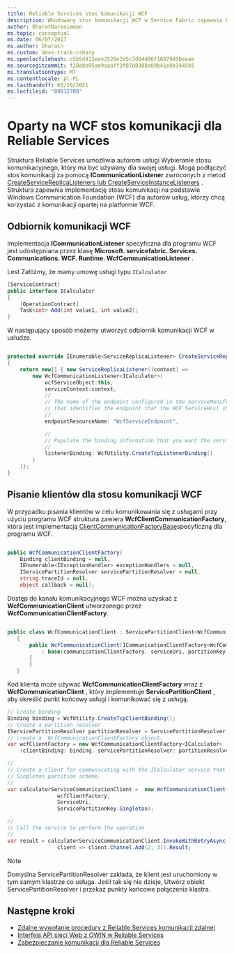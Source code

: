 ```yaml
---
title: Reliable Services stos komunikacji WCF
description: Wbudowany stos komunikacji WCF w Service Fabric zapewnia komunikację usługi klienta WCF dla Reliable Services.
author: BharatNarasimman
ms.topic: conceptual
ms.date: 06/07/2017
ms.author: bharatn
ms.custom: devx-track-csharp
ms.openlocfilehash: c5b5d413eee2528e2d5c7d04d06f1607949beaae
ms.sourcegitcommit: f28ebb95ae9aaaff3f87d8388a09b41e0b3445b5
ms.translationtype: MT
ms.contentlocale: pl-PL
ms.lasthandoff: 03/29/2021
ms.locfileid: "89012708"
---
```

# <a name="wcf-based-communication-stack-for-reliable-services"></a>Oparty na WCF stos komunikacji dla Reliable Services
Struktura Reliable Services umożliwia autorom usługi Wybieranie stosu komunikacyjnego, który ma być używany dla swojej usługi. Mogą podłączyć stos komunikacji za pomocą **ICommunicationListener** zwróconych z metod [CreateServiceReplicaListeners lub CreateServiceInstanceListeners](service-fabric-reliable-services-communication.md) . Struktura zapewnia implementację stosu komunikacji na podstawie Windows Communication Foundation (WCF) dla autorów usług, którzy chcą korzystać z komunikacji opartej na platformie WCF.

## <a name="wcf-communication-listener"></a>Odbiornik komunikacji WCF
Implementacja **ICommunicationListener** specyficzna dla programu WCF jest udostępniana przez klasę **Microsoft. servicefabric. Services. Communications. WCF. Runtime. WcfCommunicationListener** .

Lest Załóżmy, że mamy umowę usługi typu `ICalculator`

```csharp
[ServiceContract]
public interface ICalculator
{
    [OperationContract]
    Task<int> Add(int value1, int value2);
}
```

W następujący sposób możemy utworzyć odbiornik komunikacji WCF w usłudze.

```csharp

protected override IEnumerable<ServiceReplicaListener> CreateServiceReplicaListeners()
{
    return new[] { new ServiceReplicaListener((context) =>
        new WcfCommunicationListener<ICalculator>(
            wcfServiceObject:this,
            serviceContext:context,
            //
            // The name of the endpoint configured in the ServiceManifest under the Endpoints section
            // that identifies the endpoint that the WCF ServiceHost should listen on.
            //
            endpointResourceName: "WcfServiceEndpoint",

            //
            // Populate the binding information that you want the service to use.
            //
            listenerBinding: WcfUtility.CreateTcpListenerBinding()
        )
    )};
}

```

## <a name="writing-clients-for-the-wcf-communication-stack"></a>Pisanie klientów dla stosu komunikacji WCF
W przypadku pisania klientów w celu komunikowania się z usługami przy użyciu programu WCF struktura zawiera **WcfClientCommunicationFactory**, która jest implementacją [ClientCommunicationFactoryBase](service-fabric-reliable-services-communication.md)specyficzną dla programu WCF.

```csharp

public WcfCommunicationClientFactory(
    Binding clientBinding = null,
    IEnumerable<IExceptionHandler> exceptionHandlers = null,
    IServicePartitionResolver servicePartitionResolver = null,
    string traceId = null,
    object callback = null);
```

Dostęp do kanału komunikacyjnego WCF można uzyskać z **WcfCommunicationClient** utworzonego przez **WcfCommunicationClientFactory**.

```csharp

public class WcfCommunicationClient : ServicePartitionClient<WcfCommunicationClient<ICalculator>>
   {
       public WcfCommunicationClient(ICommunicationClientFactory<WcfCommunicationClient<ICalculator>> communicationClientFactory, Uri serviceUri, ServicePartitionKey partitionKey = null, TargetReplicaSelector targetReplicaSelector = TargetReplicaSelector.Default, string listenerName = null, OperationRetrySettings retrySettings = null)
           : base(communicationClientFactory, serviceUri, partitionKey, targetReplicaSelector, listenerName, retrySettings)
       {
       }
   }

```

Kod klienta może używać **WcfCommunicationClientFactory** wraz z **WcfCommunicationClient** , który implementuje **ServicePartitionClient** , aby określić punkt końcowy usługi i komunikować się z usługą.

```csharp
// Create binding
Binding binding = WcfUtility.CreateTcpClientBinding();
// Create a partition resolver
IServicePartitionResolver partitionResolver = ServicePartitionResolver.GetDefault();
// create a  WcfCommunicationClientFactory object.
var wcfClientFactory = new WcfCommunicationClientFactory<ICalculator>
    (clientBinding: binding, servicePartitionResolver: partitionResolver);

//
// Create a client for communicating with the ICalculator service that has been created with the
// Singleton partition scheme.
//
var calculatorServiceCommunicationClient =  new WcfCommunicationClient(
                wcfClientFactory,
                ServiceUri,
                ServicePartitionKey.Singleton);

//
// Call the service to perform the operation.
//
var result = calculatorServiceCommunicationClient.InvokeWithRetryAsync(
                client => client.Channel.Add(2, 3)).Result;

```
> [!NOTE]
> Domyślna ServicePartitionResolver zakłada, że klient jest uruchomiony w tym samym klastrze co usługa. Jeśli tak się nie dzieje, Utwórz obiekt ServicePartitionResolver i przekaż punkty końcowe połączenia klastra.
> 
> 

## <a name="next-steps"></a>Następne kroki
* [Zdalne wywołanie procedury z Reliable Services komunikacji zdalnej](service-fabric-reliable-services-communication-remoting.md)
* [Interfejs API sieci Web z OWIN w Reliable Services](./service-fabric-reliable-services-communication-aspnetcore.md)
* [Zabezpieczanie komunikacji dla Reliable Services](service-fabric-reliable-services-secure-communication-wcf.md)
